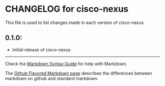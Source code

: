 # CHANGELOG for cisco-nexus

This file is used to list changes made in each version of cisco-nexus.

## 0.1.0:

* Initial release of cisco-nexus

- - -
Check the [Markdown Syntax Guide](http://daringfireball.net/projects/markdown/syntax) for help with Markdown.

The [Github Flavored Markdown page](http://github.github.com/github-flavored-markdown/) describes the differences between markdown on github and standard markdown.
